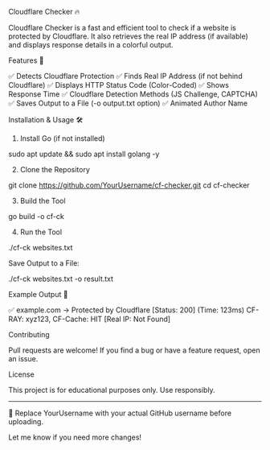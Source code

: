 Cloudflare Checker 🔥

Cloudflare Checker is a fast and efficient tool to check if a website is protected by Cloudflare. It also retrieves the real IP address (if available) and displays response details in a colorful output.

Features 🚀

✅ Detects Cloudflare Protection
✅ Finds Real IP Address (if not behind Cloudflare)
✅ Displays HTTP Status Code (Color-Coded)
✅ Shows Response Time
✅ Cloudflare Detection Methods (JS Challenge, CAPTCHA)
✅ Saves Output to a File (-o output.txt option)
✅ Animated Author Name

Installation & Usage 🛠

1. Install Go (if not installed)

sudo apt update && sudo apt install golang -y

2. Clone the Repository

git clone https://github.com/YourUsername/cf-checker.git
cd cf-checker

3. Build the Tool

go build -o cf-ck

4. Run the Tool

./cf-ck websites.txt

Save Output to a File:

./cf-ck websites.txt -o result.txt

Example Output 🎨

✅ example.com → Protected by Cloudflare [Status: 200] (Time: 123ms) 
CF-RAY: xyz123, CF-Cache: HIT [Real IP: Not Found]

Contributing

Pull requests are welcome! If you find a bug or have a feature request, open an issue.

License

This project is for educational purposes only. Use responsibly.


---

🔗 Replace YourUsername with your actual GitHub username before uploading.

Let me know if you need more changes! 

